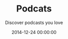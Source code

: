 ---
layout: post
title: Podcats
subtitle: Discover podcasts you love
color: "#E35050"
description: "I made an app called [Podcats](http://podcatsapp.com). It helps people find new podcasts to obsess about." # Supports Markdown format
button_title: View case study 
cover_image: "podcats_cover.png"
permalink: /podcats
date:   2014-12-24 00:00:00
---